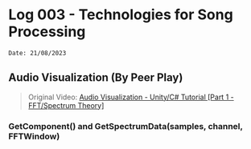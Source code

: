 # Log 003 - Technologies for Song Processing
`Date: 21/08/2023`

## Audio Visualization (By Peer Play)
> Original Video: [Audio Visualization - Unity/C# Tutorial [Part 1 - FFT/Spectrum Theory]](https://www.youtube.com/watch?v=4Av788P9stk&list=PL3POsQzaCw53p2tA6AWf7_AWgplskR0Vo&index=2&ab_channel=PeerPlay)

### GetComponent<AudioSource>() and GetSpectrumData(samples, channel, FFTWindow)
    